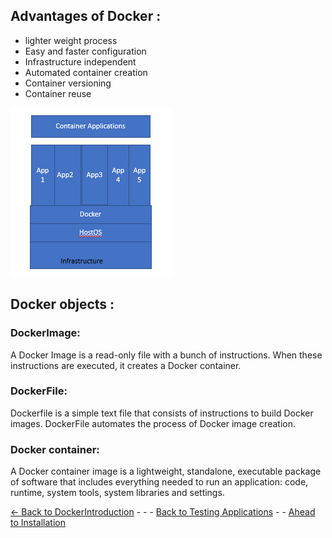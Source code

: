 ## Advantages of Docker : 
* lighter weight process
* Easy and faster configuration
* Infrastructure independent
* Automated container creation
* Container versioning
* Container reuse
   
![Introduction](./Images/Dockerbasic1.png)

## Docker objects :

### DockerImage: 
A Docker Image is a read-only file with a bunch of instructions. When these instructions are executed, it creates a Docker container.
### DockerFile: 
Dockerfile is a simple text file that consists of instructions to build Docker images. DockerFile automates the process of Docker image creation.
### Docker container: 
A Docker container image is a lightweight, standalone, executable package of software that includes everything needed to run an application: code, runtime, system tools, system libraries and settings.

[<- Back to DockerIntroduction](./TableOfcontents.md) - - - [Back to Testing Applications](../../../TestingApplications.md) - - [Ahead to Installation](./Installation.md)